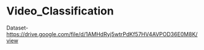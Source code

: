 # Video_Classification
Dataset-https://drive.google.com/file/d/1AMHdRyj5wtrPdKf57HV4AVPOD36E0M8K/view
